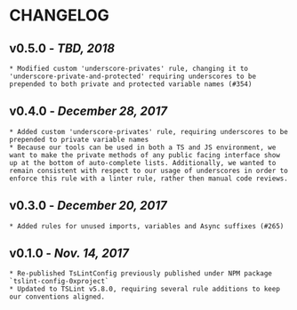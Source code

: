 # CHANGELOG

## v0.5.0 - _TBD, 2018_

    * Modified custom 'underscore-privates' rule, changing it to 'underscore-private-and-protected' requiring underscores to be prepended to both private and protected variable names (#354)

## v0.4.0 - _December 28, 2017_

    * Added custom 'underscore-privates' rule, requiring underscores to be prepended to private variable names
    * Because our tools can be used in both a TS and JS environment, we want to make the private methods of any public facing interface show up at the bottom of auto-complete lists. Additionally, we wanted to remain consistent with respect to our usage of underscores in order to enforce this rule with a linter rule, rather then manual code reviews.

## v0.3.0 - _December 20, 2017_

    * Added rules for unused imports, variables and Async suffixes (#265)

## v0.1.0 - _Nov. 14, 2017_

    * Re-published TsLintConfig previously published under NPM package `tslint-config-0xproject`
    * Updated to TSLint v5.8.0, requiring several rule additions to keep our conventions aligned.
